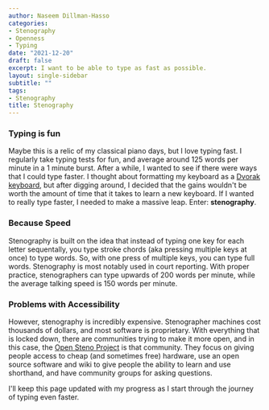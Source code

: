 ```yaml
---
author: Naseem Dillman-Hasso
categories:
- Stenography
- Openness
- Typing
date: "2021-12-20"
draft: false
excerpt: I want to be able to type as fast as possible.
layout: single-sidebar
subtitle: ""
tags:
- Stenography
title: Stenography
---
```

### Typing is fun

Maybe this is a relic of my classical piano days, but I love typing fast. I regularly take typing tests for fun, and average around 125 words per minute in a 1 minute burst. After a while, I wanted to see if there were ways that I could type faster. I thought about formatting my keyboard as a [Dvorak keyboard](https://en.wikipedia.org/wiki/Dvorak_keyboard_layout), but after digging around, I decided that the gains wouldn't be worth the amount of time that it takes to learn a new keyboard. If I wanted to really type faster, I needed to make a massive leap. Enter: **stenography**.

### Because Speed

Stenography is built on the idea that instead of typing one key for each letter sequentally, you type stroke chords (aka pressing multiple keys at once) to type words. So, with one press of multiple keys, you can type full words. Stenography is most notably used in court reporting. With proper practice, stenographers can type upwards of 200 words per minute, while the average talking speed is 150 words per minute.

### Problems with Accessibility

However, stenography is incredibly expensive. Stenographer machines cost thousands of dollars, and most software is proprietary. With everything that is locked down, there are communities trying to make it more open, and in this case, the [Open Steno Project](https://www.openstenoproject.org/) is that community. They focus on giving people access to cheap (and sometimes free) hardware, use an open source software and wiki to give people the ability to learn and use shorthand, and have community groups for asking questions.

I'll keep this page updated with my progress as I start through the journey of typing even faster.